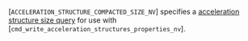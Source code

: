 [`ACCELERATION_STRUCTURE_COMPACTED_SIZE_NV`] specifies a
[acceleration structure size query](https://www.khronos.org/registry/vulkan/specs/1.3-extensions/html/vkspec.html#acceleration-structure-copying)
for use with [`cmd_write_acceleration_structures_properties_nv`].